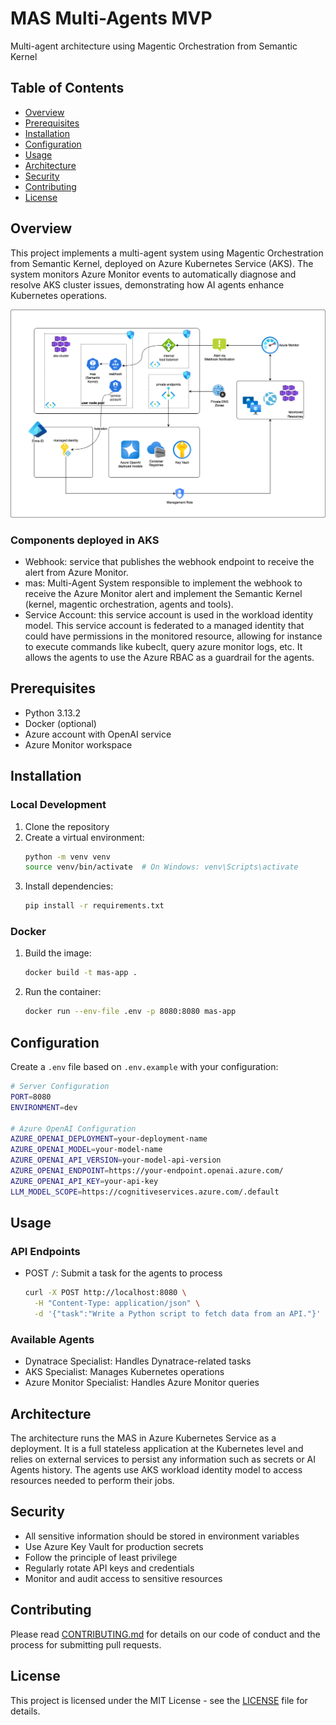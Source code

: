 # MAS Multi-Agents MVP
Multi-agent architecture using Magentic Orchestration from Semantic Kernel

## Table of Contents
- [Overview](#overview)
- [Prerequisites](#prerequisites)
- [Installation](#installation)
- [Configuration](#configuration)
- [Usage](#usage)
- [Architecture](#architecture)
- [Security](#security)
- [Contributing](#contributing)
- [License](#license)

## Overview
This project implements a multi-agent system using Magentic Orchestration from Semantic Kernel, deployed on Azure Kubernetes Service (AKS). The system monitors Azure Monitor events to automatically diagnose and resolve AKS cluster issues, demonstrating how AI agents enhance Kubernetes operations.

![Azure Architecture](media/azure_architecture.png)

### Components deployed in AKS

- Webhook: service that publishes the webhook endpoint to receive the alert from Azure Monitor.
 - mas: Multi-Agent System responsible to implement the webhook to receive the Azure Monitor alert and implement the Semantic Kernel (kernel, magentic orchestration, agents and tools).
  - Service Account: this service account is used in the workload identity model. This service account is federated to a managed identity that could have permissions in the monitored resource, allowing for instance to execute commands like kubeclt, query azure monitor logs, etc. It allows the agents to use the Azure RBAC as a guardrail for the agents. 

## Prerequisites
- Python 3.13.2
- Docker (optional)
- Azure account with OpenAI service
- Azure Monitor workspace

## Installation

### Local Development
1. Clone the repository
2. Create a virtual environment:
   ```bash
   python -m venv venv
   source venv/bin/activate  # On Windows: venv\Scripts\activate
   ```
3. Install dependencies:
   ```bash
   pip install -r requirements.txt
   ```

### Docker
1. Build the image:
   ```bash
   docker build -t mas-app .
   ```
2. Run the container:
   ```bash
   docker run --env-file .env -p 8080:8080 mas-app
   ```

## Configuration
Create a `.env` file based on `.env.example` with your configuration:

```bash
# Server Configuration
PORT=8080
ENVIRONMENT=dev

# Azure OpenAI Configuration
AZURE_OPENAI_DEPLOYMENT=your-deployment-name
AZURE_OPENAI_MODEL=your-model-name
AZURE_OPENAI_API_VERSION=your-model-api-version
AZURE_OPENAI_ENDPOINT=https://your-endpoint.openai.azure.com/
AZURE_OPENAI_API_KEY=your-api-key
LLM_MODEL_SCOPE=https://cognitiveservices.azure.com/.default
```

## Usage

### API Endpoints
- POST `/`: Submit a task for the agents to process
  ```bash
  curl -X POST http://localhost:8080 \
    -H "Content-Type: application/json" \
    -d '{"task":"Write a Python script to fetch data from an API."}'
  ```

### Available Agents
- Dynatrace Specialist: Handles Dynatrace-related tasks
- AKS Specialist: Manages Kubernetes operations
- Azure Monitor Specialist: Handles Azure Monitor queries

## Architecture
The architecture runs the MAS in Azure Kubernetes Service as a deployment. It is a full stateless application at the Kubernetes level and relies on external services to persist any information such as secrets or AI Agents history. The agents use AKS workload identity model to access resources needed to perform their jobs.

## Security
- All sensitive information should be stored in environment variables
- Use Azure Key Vault for production secrets
- Follow the principle of least privilege
- Regularly rotate API keys and credentials
- Monitor and audit access to sensitive resources

## Contributing
Please read [CONTRIBUTING.md](CONTRIBUTING.md) for details on our code of conduct and the process for submitting pull requests.

## License
This project is licensed under the MIT License - see the [LICENSE](LICENSE) file for details.
